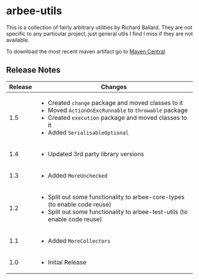 # arbee-utils

This is a collection of fairly arbitrary utilities by Richard Ballard.  They are not specific to any particular project, just general utils I find I miss if they are not available.

To download the most recent maven artifact go to [Maven Central](http://search.maven.org/#search%7Cga%7C1%7Cg%3A%22com.github.richard-ballard%22)

## Release Notes
Release | Changes
--- |  ---
1.5 | <ul><li>Created `change` package and moved classes to it</li><li>Moved `ActionOnExcRunnable` to `throwable` package</li><li>Created `execution` package and moved classes to it</li><li>Added `SerialisableOptional`</li></ul>
1.4 | <ul><li>Updated 3rd party library versions</li></ul>
1.3 | <ul><li>Added `MoreUnchecked`</li></ul>
1.2 | <ul><li>Split out some functionality to arbee-core-types (to enable code reuse)</li><li>Split out some functionality to arbee-test-utils (to enable code reuse)</li></ul>
1.1 | <ul><li>Added `MoreCollectors`</li></ul>
1.0 | <ul><li>Initial Release</li></ul>

